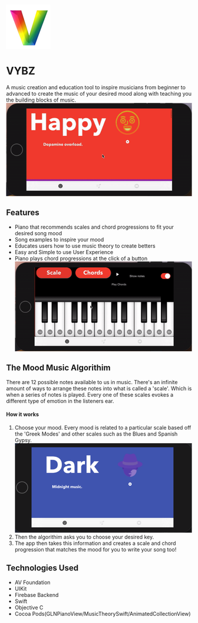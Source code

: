 ![](https://raw.githubusercontent.com/atj3097/VYBZ/master/163-1631112_letter-v-3d-abc-alphabet-rainbow-gradient-bright-removebg-preview-removebg-preview%20(1)%202%20(1).png)
# VYBZ

A music creation and education tool to inspire musicians from beginner to advanced to create the music of your desired mood along with teaching you the building blocks of music.   
![](ezgif.com-video-to-gif.gif)
## Features 
* Piano that recommends scales and chord progressions to fit your desired song mood
* Song examples to inspire your mood
* Educates users how to use music theory to create betters 
* Easy and Simple to use User Experience 
* Piano plays chord progressions at the click of a button 
![](ezgif.com-video-to-gif%20(1).gif) 

## The Mood Music Algorithim 
There are 12 possible notes available to us in music. There's an infinite amount of ways to arrange these notes into what is called a 'scale'. Which is when a series of notes is played. Every one of these scales evokes a different type of emotion in the listeners ear. 

#### How it works
1. Choose your mood. Every mood is related to a particular scale based off the 'Greek Modes' and other scales such as the Blues and Spanish Gypsy.  
![](https://raw.githubusercontent.com/atj3097/VYBZ/master/Webp.net-resizeimage.png)
2.  Then the algorithim asks you to choose your desired key.  
3. The app then takes this information and creates a scale and chord progression that matches the mood for you to write your song too!

## Technologies Used  
* AV Foundation  
* UIKit
* Firebase Backend 
* Swift 
* Objective C
* Cocoa Pods(GLNPianoView/MusicTheorySwift/AnimatedCollectionView)
